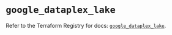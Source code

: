 # `google_dataplex_lake`

Refer to the Terraform Registry for docs: [`google_dataplex_lake`](https://registry.terraform.io/providers/hashicorp/google/6.34.1/docs/resources/dataplex_lake).
